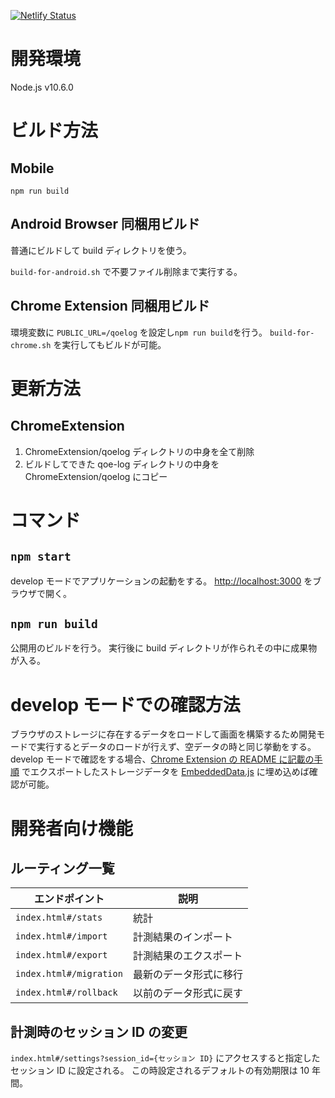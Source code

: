 [![Netlify Status](https://api.netlify.com/api/v1/badges/381b781f-df6b-451a-829e-d15634b9b72f/deploy-status)](https://app.netlify.com/sites/videomark-log-view/deploys)

# 開発環境

Node.js v10.6.0

# ビルド方法

## Mobile

`npm run build`

## Android Browser 同梱用ビルド

普通にビルドして build ディレクトリを使う。

`build-for-android.sh` で不要ファイル削除まで実行する。

## Chrome Extension 同梱用ビルド

環境変数に `PUBLIC_URL=/qoelog` を設定し`npm run build`を行う。
`build-for-chrome.sh` を実行してもビルドが可能。

# 更新方法

## ChromeExtension

1. ChromeExtension/qoelog ディレクトリの中身を全て削除
2. ビルドしてできた qoe-log ディレクトリの中身を ChromeExtension/qoelog にコピー

# コマンド

## `npm start`

develop モードでアプリケーションの起動をする。
[http://localhost:3000](http://localhost:3000) をブラウザで開く。

## `npm run build`

公開用のビルドを行う。
実行後に build ディレクトリが作られその中に成果物が入る。

# develop モードでの確認方法

ブラウザのストレージに存在するデータをロードして画面を構築するため開発モードで実行するとデータのロードが行えず、空データの時と同じ挙動をする。
develop モードで確認をする場合、[Chrome Extension の README に記載の手順](https://github.com/videomark/videomark-extension/) でエクスポートしたストレージデータを [EmbeddedData.js](https://github.com/videomark/videomark-log-view/blob/master/src/js/utils/ChromeExtensionWrapper/EmbeddedData.js) に埋め込めば確認が可能。

# 開発者向け機能

## ルーティング一覧

| エンドポイント          | 説明                   |
| ----------------------- | ---------------------- |
| `index.html#/stats`     | 統計                   |
| `index.html#/import`    | 計測結果のインポート   |
| `index.html#/export`    | 計測結果のエクスポート |
| `index.html#/migration` | 最新のデータ形式に移行 |
| `index.html#/rollback`  | 以前のデータ形式に戻す |

## 計測時のセッション ID の変更

`index.html#/settings?session_id={セッション ID}` にアクセスすると指定したセッション ID に設定される。
この時設定されるデフォルトの有効期限は 10 年間。
